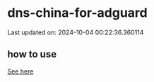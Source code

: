 # dns-china-for-adguard

Last updated on: 2024-10-04 00:22:36.360114

## how to use

[See here](https://github.com/AdguardTeam/AdGuardHome/wiki/Configuration#upstreams-from-file)